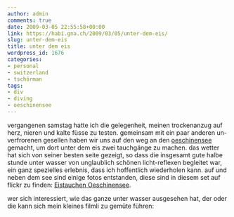 ```yaml
---
author: admin
comments: true
date: 2009-03-05 22:55:58+00:00
link: https://habi.gna.ch/2009/03/05/unter-dem-eis/
slug: unter-dem-eis
title: unter dem eis
wordpress_id: 1676
categories:
- personal
- switzerland
- tschörman
tags:
- div
- diving
- oeschinensee
---
```


vergangenen samstag hatte ich die gelegenheit, meinen trockenanzug auf herz, nieren und kalte füsse zu testen. gemeinsam mit ein paar anderen un-verfrorenen gesellen haben wir uns auf den weg an den [oeschinensee](http://www.oeschinensee.ch/) gemacht, um dort unter dem eis zwei tauchgänge zu machen. das wetter hat sich von seiner besten seite gezeigt, so dass die insgesamt gute halbe stunde unter wasser von unglaublich schönen licht-reflexen begleitet war, ein ganz spezielles erlebnis, dass ich hoffentlich wiederholen kann. auf und neben dem see sind einige fotos entstanden, diese sind in diesem set auf flickr zu finden: [Eistauchen Oeschinensee](https://www.flickr.com/photos/habi/sets/72157614544829279/).




wer sich interessiert, wie das ganze unter wasser ausgesehen hat, der oder die kann sich mein kleines filmli zu gemüte führen: 




